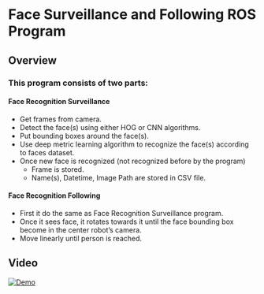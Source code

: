 # Face Surveillance and Following ROS Program

## Overview

### This program consists of two parts:

#### Face Recognition Surveillance

* Get frames from camera. 
* Detect the face(s) using either HOG or CNN algorithms. 
* Put bounding boxes around the face(s).
* Use deep metric learning algorithm to recognize the face(s) according to faces dataset.
* Once new face is recognized (not recognized before by the program)
    - Frame is stored.
    - Name(s), Datetime, Image Path are stored in CSV file.

#### Face Recognition Following

* First it do the same as Face Recognition Surveillance program. 
* Once it sees face, it rotates towards it until the face bounding box become in the center robot’s camera.
* Move linearly until person is reached. 

## Video

[![Demo](https://j.gifs.com/2vzZYP.gif)](https://www.youtube.com/watch?v=ek1j272iAmc)
